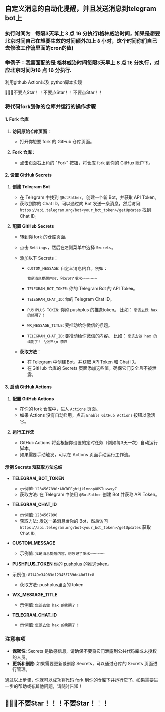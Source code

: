 ##  自定义消息的自动化提醒，并且发送消息到telegram bot上

### 执行时间为：每隔3天早上 8 点 16 分执行(格林威治时间，如果是想要北京时间自己在想要生效的时间额外加上 8 小时，这个时间你们自己去修改工作流里面的cron的值)
### 举例子：我里面配的是 格林威治时间每隔3天早上 8 点 16 分执行，对应北京时间为16 点 16 分执行.


利用github Action以及 python脚本实现

🙏🙏🙏不要点Star！！不要点Star！！不要点Star！！ 


### 将代码fork到你的仓库并运行的操作步骤

#### 1. Fork 仓库

1. **访问原始仓库页面**：
    - 打开你想要 fork 的 GitHub 仓库页面。

2. **Fork 仓库**：
    - 点击页面右上角的 "Fork" 按钮，将仓库 fork 到你的 GitHub 账户下。

#### 2. 设置 GitHub Secrets
1. **创建 Telegram Bot**
    - 在 Telegram 中找到 `@BotFather`，创建一个新 Bot，并获取 API Token。
    - 获取到你的 Chat ID，可以通过向 Bot 发送一条消息，然后访问 `https://api.telegram.org/bot<your_bot_token>/getUpdates` 找到 Chat ID。

2. **配置 GitHub Secrets**
    - 转到你 fork 的仓库页面。
    - 点击 `Settings`，然后在左侧菜单中选择 `Secrets`。
    - 添加以下 Secrets：
        - `CUSTOM_MESSAGE`: 自定义消息内容。例如：
         
          ```我是消息提醒内容，别忘记了喝水～～～～```  

        - `TELEGRAM_BOT_TOKEN`: 你的 Telegram Bot 的 API Token。
        - `TELEGRAM_CHAT_ID`: 你的 Telegram Chat ID。

        - `PUSHPLUS_TOKEN`: 你的 pushplus 的推送token。
          比如：
           ```您该去做 hax 的续期了！```  
           
        - `WX_MESSAGE_TITLE`: 要推动给你微信的标题。
        - `TELEGRAM_CHAT_ID`: 要推动给你微信的内容。
           比如：
           ```您该去做 hax 的续期了！ \张三\n 李四``` 

    - **获取方法**：
        - 在 Telegram 中创建 Bot，并获取 API Token 和 Chat ID。
        - 在 GitHub 仓库的 Secrets 页面添加这些值，确保它们安全且不被泄露。

#### 3. 启动 GitHub Actions

1. **配置 GitHub Actions**
    - 在你的 fork 仓库中，进入 `Actions` 页面。
    - 如果 Actions 没有自动启用，点击 `Enable GitHub Actions` 按钮以激活它。

2. **运行工作流**
    - GitHub Actions 将会根据你设置的定时任务（例如每3天一次）自动运行脚本。
    - 如果需要手动触发，可以在 Actions 页面手动运行工作流。

#### 示例 Secrets 和获取方法总结

- **TELEGRAM_BOT_TOKEN**
    - 示例值: `1234567890:ABCDEFghijklmnopQRSTuvwxyZ`
    - 获取方法: 在 Telegram 中使用 `@BotFather` 创建 Bot 并获取 API Token。

- **TELEGRAM_CHAT_ID**
    - 示例值: `1234567890`
    - 获取方法: 发送一条消息给你的 Bot，然后访问 `https://api.telegram.org/bot<your_bot_token>/getUpdates` 获取 Chat ID。

- **CUSTOM_MESSAGE**
    - 示例值:
      ```我是消息提醒内容，别忘记了喝水～～～～```

- **PUSHPLUS_TOKEN** 你的 pushplus 的推送token。
 - 示例值: `87949e34983d123456789dd40d7fc8`
    - 获取方法: pushplus里面的 token

- **WX_MESSAGE_TITLE** 
    - 示例值:
      ```您该去做 hax 的续期了！```

- **TELEGRAM_CHAT_ID** 
    - 示例值:
      ```您该去做 hax 的续期了！```


### 注意事项

- **保密性**: Secrets 是敏感信息，请确保不要将它们泄露到公共代码库或未授权的人员。
- **更新和删除**: 如果需要更新或删除 Secrets，可以通过仓库的 Secrets 页面进行管理。

通过以上步骤，你就可以成功将代码 fork 到你的仓库下并运行它了。如果需要进一步的帮助或有其他问题，请随时告知！

## 🌟🌟🌟不要Star！！！不要Star！！！
